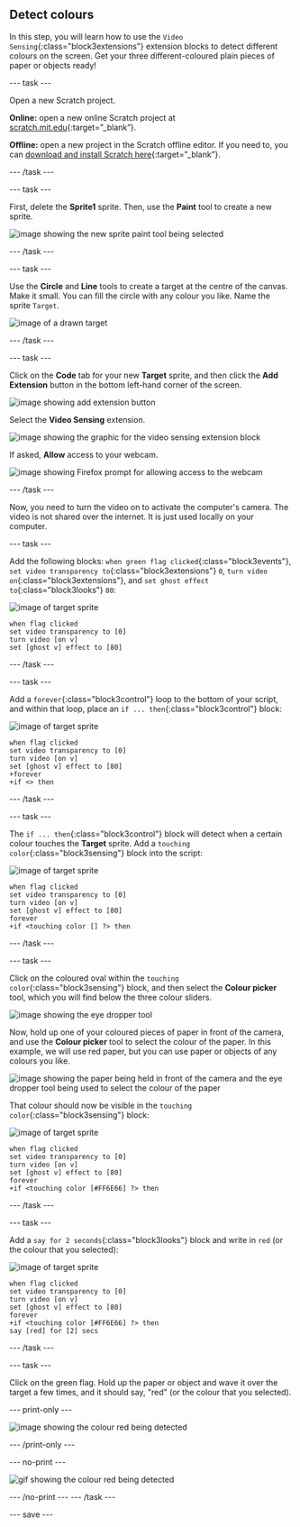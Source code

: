 ## Detect colours

In this step, you will learn how to use the `Video Sensing`{:class="block3extensions"} extension blocks to detect different colours on the screen. Get your three different-coloured plain pieces of paper or objects ready!

--- task ---

Open a new Scratch project.

**Online:** open a new online Scratch project at [scratch.mit.edu](https://scratch.mit.edu/projects/editor/){:target=”_blank”}.

**Offline:** open a new project in the Scratch offline editor. If you need to, you can [download and install Scratch here](https://scratch.mit.edu/download){:target=”_blank”}.

--- /task ---

--- task ---

First, delete the **Sprite1** sprite. Then, use the **Paint** tool to create a new sprite.

![image showing the new sprite paint tool being selected](images/paint-new-sprite.png)

--- /task ---

--- task ---

Use the **Circle** and **Line** tools to create a target at the centre of the canvas. Make it small. You can fill the circle with any colour you like. Name the sprite `Target`.

![image of a drawn target](images/target.png)

--- /task ---

--- task ---

Click on the **Code** tab for your new **Target** sprite, and then click the **Add Extension** button in the bottom left-hand corner of the screen.

![image showing add extension button](images/add-library-block.png)

Select the **Video Sensing** extension.

![image showing the graphic for the video sensing extension block](images/video-sensing-library-block.png)

If asked, **Allow** access to your webcam.

![image showing Firefox prompt for allowing access to the webcam](images/camera-allow.png)

--- /task ---

Now, you need to turn the video on to activate the computer's camera. The video is not shared over the internet. It is just used locally on your computer.

--- task ---

Add the following blocks: `when green flag clicked`{:class="block3events"}, `set video transparency to`{:class="block3extensions"} `0`, `turn video on`{:class="block3extensions"}, and `set ghost effect to`{:class="block3looks"} `80`:

![image of target sprite](images/target-sprite.png)

```blocks3
when flag clicked
set video transparency to [0]
turn video [on v]
set [ghost v] effect to [80]
```
--- /task ---

--- task ---

Add a `forever`{:class="block3control"} loop to the bottom of your script, and within that loop, place an `if ... then`{:class="block3control"} block:

![image of target sprite](images/target-sprite.png)

```blocks3
when flag clicked
set video transparency to [0]
turn video [on v]
set [ghost v] effect to [80]
+forever
+if <> then
```

--- /task ---

--- task ---

The `if ... then`{:class="block3control"} block will detect when a certain colour touches the **Target** sprite. Add a `touching color`{:class="block3sensing"} block into the script:

![image of target sprite](images/target-sprite.png)

```blocks3
when flag clicked
set video transparency to [0]
turn video [on v]
set [ghost v] effect to [80]
forever
+if <touching color [] ?> then
```
--- /task ---

--- task ---

Click on the coloured oval within the `touching color`{:class="block3sensing"} block, and then select the **Colour picker** tool, which you will find below the three colour sliders. 

![image showing the eye dropper tool](images/eye-dropper-tool.png)

Now, hold up one of your coloured pieces of paper in front of the camera, and use the **Colour picker** tool to select the colour of the paper. In this example, we will use red paper, but you can use paper or objects of any colours you like.

![image showing the paper being held in front of the camera and the eye dropper tool being used to select the colour of the paper](images/select-colour.png)

That colour should now be visible in the `touching color`{:class="block3sensing"} block:

![image of target sprite](images/target-sprite.png)

```blocks3
when flag clicked
set video transparency to [0]
turn video [on v]
set [ghost v] effect to [80]
forever
+if <touching color [#FF6E66] ?> then
```

--- /task ---

--- task ---

Add a `say for 2 seconds`{:class="block3looks"} block and write in `red` (or the colour that you selected):

![image of target sprite](images/target-sprite.png)

```blocks3
when flag clicked
set video transparency to [0]
turn video [on v]
set [ghost v] effect to [80]
forever
+if <touching color [#FF6E66] ?> then
say [red] for [2] secs
```

--- /task ---

--- task ---

Click on the green flag. Hold up the paper or object and wave it over the target a few times, and it should say, "red" (or the colour that you selected).

--- print-only ---

![image showing the colour red being detected](images/colour-detect.png)

--- /print-only ---

--- no-print ---

![gif showing the colour red being detected](images/colour-detect.gif)

--- /no-print ---
--- /task ---

--- save ---
